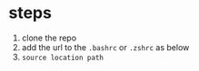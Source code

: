 # steps
1. clone the repo
2. add the url to the `.bashrc` or `.zshrc` as below
3. `source location path`
